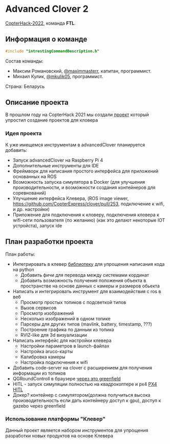 # Advanced Clover 2

[CopterHack-2022](copterhack2022.md), команда **FTL**.

## Информация о команде

```cpp
#include "intrestingCommandDescription.h"
```

Состав команды:

* Максим Романовский, [@maximmasterr](https://t.me/maximmasterr), капитан, программист.
* Михаил Кулик, [@mkulik05](https://t.me/mkulik05), программист.

Страна: Беларусь

## Описание проекта

В прошлом году на CopterHack 2021 мы создали [проект](https://clover.coex.tech/ru/advanced_clover.html) который упростил создание проектов для кловера

### Идея проекта

К уже имещемся инструментам в advancedClover планируется добавить:

* Запуск advancedClover на Raspberry Pi 4
* Дополнительные инструменты для IDE
* Фреймворк для написания простого интерфейса для приложений основанных на ROS
* Возможность запуска симулятора в Docker (для улучшения производительности, и возможности создания контейнеров для соревнований)
* Улучшение интерфейса Клевера, (ROS image viewer, https://github.com/CopterExpress/clover/pull/253, подключение к wifi, и др. настройки)
* Приложение для подключения к кловеру, подключения кловера к wifi-сети пользователя (по желанию) (как это делают некоторые IOT устройста), запуск ide

## План разработки проекта
План работы:

- Интегрировать в клевер [библиотеку](https://ftl-team.github.io/cloverIDE/#/pylib) для упрощения написания кода на python
    - Добавить фичи для перевода между системами кординат
    - Добавить возможность получения положения объекта в пространстве на основе данных с камеры и размеров обьекта
- Написать и интегрировать инструмент для взаимодействия с ros в веб
    - Просмотр простых топиков с подсветкой типов
    - Вызов сервисов
    - Просмотр изображений
    - Несколько изображений в одном топике
    - Парсеры для других типов (mavlink, battery, timestamp, ???)
    - Построение графика по данным из топика
    - RVIZ-like для 3d визуализации
- Написать интерфейс для настройки клевера
    - Настройки параметров в launch-файлах
    - Настройка aruco-карты
    - Калибровка камеры
    - Настройка подключения к wifi
- Добавить code-server на clover с расширением для получения информации из топиков
- QGRoundControll в браузере [через это greenfield](https://github.com/udevbe/greenfield)
- HITL - запуск симуляции полностью на квадрокоптере и px4 [PX4 HITL](https://docs.px4.io/v1.12/en/simulation/hitl.html)
- Докер? контейнер с симулятором(должна получиться высока производительность если дать контейнеру доступ к gpu), доступ к gazebo через greenfield

### Использование платформы "Клевер"

Данный проект является набором инструментов для упрощения разработки новых продуктов на основе Клевера
